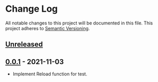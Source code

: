 # Change Log

All notable changes to this project will be documented in this file.
This project adheres to [Semantic Versioning](http://semver.org/).

## [Unreleased]

## [0.0.1] - 2021-11-03

- Implement Reload function for test.

[Unreleased]: https://github.com/kmdkuk/mcing-agent/compare/v0.0.1...HEAD
[0.0.1]: https://github.com/kmdkuk/mcing-agent/compare/9287a6582cdec20945b681273bb14b8011d8c9a7...v0.1.0
